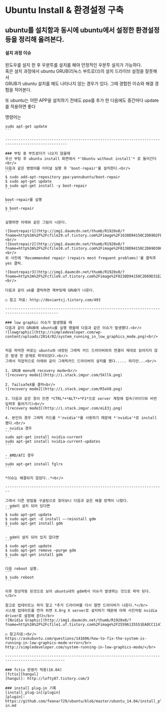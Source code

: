 # Ubuntu Install & 환경설정 구축
## ubuntu를 설치함과 동시에 ubuntu에서 설정한 환경설정 등을 정리해 올려본다.

#### 설치 과정 이슈

윈도우를 설치 한 후 우분투를 설치를 해야 안정적인 우분투 설치가 가능하다.<br/>
혹은 설치 과정에서 ubuntu GRUB(리눅스 부트로더)의 설치 드라이브 설정을 잘못해서<br/>
GRUB가 ubuntu 설치를 해도 나타나지 않는 경우가 있다. 그때 경험한 이슈와 해결 경험을 적어본다.

또 ubuntu는 어떤 APP을 설치하기 전에도 ppa를 추가 한 다음에도 중간마다 update를 적용하면 좋다 

명령어는
```` 
sudo apt-get update
```

--------------------------------------------------------------------------------------------------

### 부팅 중 부트로더가 나오지 않을때
우선 부팅 후 ubuntu install 화면에서 *'Ubuntu without install'* 로 들어간다<br/>
다음과 같은 명령어를 터미널 실행 후 'boot-repair'를 설치한다.<br/>
```
$ sudo add-apt-repository ppa:yannubuntu/boot-repair
$ sudo apt-get update
$ sudo apt-get install -y boot-repair
```

boot-repair를 실행
```
$ boot-repair
```

실행하면 아래와 같은 그림이 나온다.

![bootrepair1](http://img1.daumcdn.net/thumb/R1920x0/?fname=http%3A%2F%2Fcfile29.uf.tistory.com%2Fimage%2F1638D94150C2D69D2FE359)<br/>
![bootrepair2](http://img1.daumcdn.net/thumb/R1920x0/?fname=http%3A%2F%2Fcfile10.uf.tistory.com%2Fimage%2F0138D94150C2D69D306990)<br/>
위 사진에 'Recommended repair (repairs most frequent problems)'를 클릭후 yes 클릭.

![bootrepair3](http://img1.daumcdn.net/thumb/R1920x0/?fname=http%3A%2F%2Fcfile9.uf.tistory.com%2Fimage%2F0238D94150C2D69D31E258)<br/>

다음과 같이 ok를 클릭하면 재부팅때 GRUB가 나온다.

○ 참고 자료: http://deviantcj.tistory.com/493

----------------------------------------------------------------------------------------------

### low graphic 이슈가 발생했을 때
다음과 같이 GRUB에 ubuntu를 실행 했을때 다음과 같은 이슈가 발생했다.<br/>
![lowgraphic](http://simpledeveloper.com/wp-content/uploads/2014/02/system_running_in_low_graphics_mode.png)<br/>


처음 파악한 바로는 ubuntu와 내장된 그래픽 카드 드라이버와의 연결이 제대로 읽어지지 않은 발생 한 문제로 파악되었다.<br/> 
그래서 직접적으로 아래와 같이 그래픽카드 드라이버의 설치를 했다..... 하지만...<br/>

1. GRUB menu에 recovery mode<br/> 
![recovery mode1](http://i.stack.imgur.com/5kllk.png)

2. failsafeX를 클릭<br/>
![recovery mode2](http://i.stack.imgur.com/R5oV8.png)

3. 다음과 같은 창이 뜨면 *CTRL*+*ALT*+*F1*으로 server 계정에 접속(아이디와 비번 입력후 들어가기)<br/>
![recovery mode3](http://i.stack.imgur.com/eLE3j.png)

4. 본인의 경우 그래픽 카드를 *'nvidia'*를 사용하기 때문에 *'nvidia'*로 install 했다.<br/>
- nvidia 경우
```
sudo apt-get install nvidia-current
sudo apt-get install nvidia-current-updates
```

- AMD/ATI 경우
```
sudo apt-get install fglrx
```

*이슈는 해결되지 않았다..*<br/>

------------------------------------------------------------------------

그래서 다른 방법을 구글링으로 찾아보니 다음과 같은 해결 방책이 나왔다.
- gdm이 설치 되어 있다면        
```
$ sudo apt-get update
$ sudo apt-get -d install –-reinstall gdm
$ sudo apt-get install gdm
```
    
- gdm이 설치 되어 있지 않다면
```
$ sudo apt-get update
$ sudo apt-get remove –purge gdm
$ sudo apt-get install gdm
```
  
다음 reboot 실행.
```
$ sudo reboot
```

이후 정상작동 된것으로 보아 ubuntu내의 gdm에서 이슈가 발생하는 것으로 파악 된다.</br>

참고로 업데이트는 하지 말고 *추가 드라이버를 다시 열면 드라이버가 나온다.*</br>
시스템 업데이트를 먼저 하면 X.Org X server로 설치하기 때문에 아래 사진처럼 nvidia driver로 설정해 준다</br>
![Nvidia Graphic](http://img1.daumcdn.net/thumb/R1920x0/?fname=http%3A%2F%2Fcfile1.uf.tistory.com%2Fimage%2F25596135551EA0CC114785)

○ 참고자료:<br/>
https://askubuntu.com/questions/141606/how-to-fix-the-system-is-running-in-low-graphics-mode-error</br>
http://simpledeveloper.com/system-running-in-low-graphics-mode/</br>

-------------------------------------------------------------------------------------------------

### fctix 한영키 적용(16.04)
[fctix][hangul]
[hangul]: http://lofty87.tistory.com/3

### install plug-in 기록
[install_plug-in][plugin]
[plugin]: https://github.com/feanar729/ubuntu/blob/master/ubuntu_14.04/install_plug-in.md

